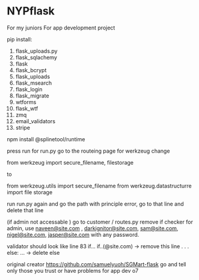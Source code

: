 # NYPflask
For my juniors
For app development project 

pip install:

1) flask_uploads.py
2)	flask_sqlachemy
3)	flask
4)	flask_bcrypt
5)	flask_uploads
6)	flask_msearch
7)	flask_login
8)	flask_migrate
9)	wtforms
10)	flask_wtf
11)	zmq
12)	email_validators
13)	stripe

npm install @splinetool/runtime

press run for run.py
go to the routeing page for werkzeug
change

from werkzeug import secure_filename, filestorage

to

from werkzeug.utils import secure_filename
from werkzeug.datastructurre import file storage

run run.py again and go the path with principle error, go to that line and delete that line

(if admin not accessable )
go to customer / routes.py
remove if checker for admin, use naveen@site.com , darkignitor@site.com, sam@site.com, nigel@site.com, jasper@site.com with any password.

validator should look like line 83
if...
	if..(@site.com) -> remove this line
.
.
.
	else:
		... -> delete else

original creator
https://github.com/samuelyuoh/SGMart-flask
 go and tell only those you trust or have problems for app dev o7
